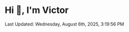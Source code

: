 <h1>Hi 👋, I'm Victor </h1>

<!--RECENT_ACTIVITY:start-->
<!--RECENT_ACTIVITY:end-->

<!--RECENT_ACTIVITY:last_update-->
Last Updated: Wednesday, August 6th, 2025, 3:19:56 PM
<!--RECENT_ACTIVITY:last_update_end-->
